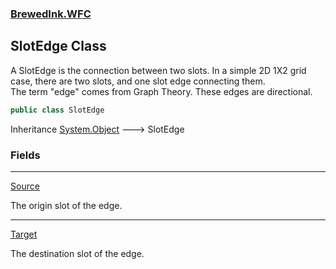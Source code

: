 ### [BrewedInk.WFC](BrewedInk_WFC.md 'BrewedInk.WFC')
## SlotEdge Class
A SlotEdge is the connection between two slots. In a simple 2D 1X2 grid case, there are two slots, and one slot edge connecting them.  
The term "edge" comes from Graph Theory. These edges are directional.  
```csharp
public class SlotEdge
```

Inheritance [System.Object](https://docs.microsoft.com/en-us/dotnet/api/System.Object 'System.Object') &#129106; SlotEdge  
### Fields

***
[Source](SlotEdge_Source.md 'BrewedInk.WFC.SlotEdge.Source')

The origin slot of the edge.   

***
[Target](SlotEdge_Target.md 'BrewedInk.WFC.SlotEdge.Target')

The destination slot of the edge.   

